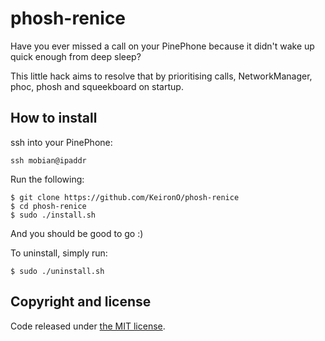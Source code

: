 # phosh-renice

Have you ever missed a call on your PinePhone because it didn't wake up quick enough from deep sleep?

This little hack aims to resolve that by prioritising calls, NetworkManager, phoc, phosh and squeekboard on startup.

## How to install

ssh into your PinePhone:

```
ssh mobian@ipaddr
```

Run the following:

```
$ git clone https://github.com/KeironO/phosh-renice
$ cd phosh-renice
$ sudo ./install.sh
```

And you should be good to go :)

To uninstall, simply run:
```
$ sudo ./uninstall.sh
```

## Copyright and license

Code released under [the MIT license](https://github.com/KeironO/phosh-renice/blob/master/LICENSE).
